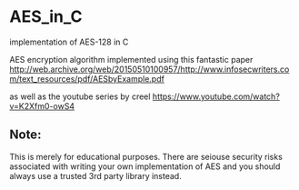 # AES_in_C
implementation of AES-128 in C

AES encryption algorithm implemented using this fantastic paper http://web.archive.org/web/20150510100957/http://www.infosecwriters.com/text_resources/pdf/AESbyExample.pdf

as well as the youtube series by creel https://www.youtube.com/watch?v=K2Xfm0-owS4

## Note:
This is merely for educational purposes. There are seiouse security risks associated with writing your own implementation of AES and you should always use a trusted 3rd party library instead.

